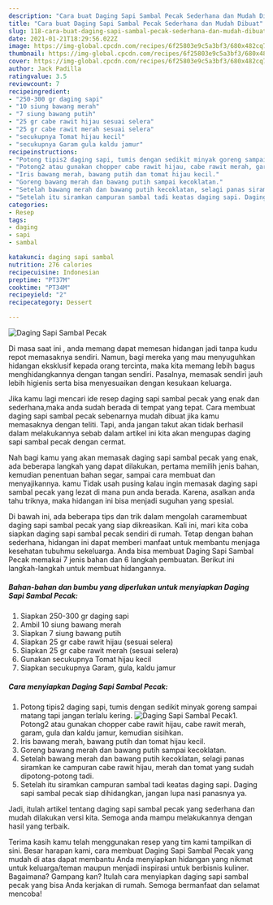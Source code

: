 ```yaml
---
description: "Cara buat Daging Sapi Sambal Pecak Sederhana dan Mudah Dibuat"
title: "Cara buat Daging Sapi Sambal Pecak Sederhana dan Mudah Dibuat"
slug: 118-cara-buat-daging-sapi-sambal-pecak-sederhana-dan-mudah-dibuat
date: 2021-01-21T18:29:56.022Z
image: https://img-global.cpcdn.com/recipes/6f25803e9c5a3bf3/680x482cq70/daging-sapi-sambal-pecak-foto-resep-utama.jpg
thumbnail: https://img-global.cpcdn.com/recipes/6f25803e9c5a3bf3/680x482cq70/daging-sapi-sambal-pecak-foto-resep-utama.jpg
cover: https://img-global.cpcdn.com/recipes/6f25803e9c5a3bf3/680x482cq70/daging-sapi-sambal-pecak-foto-resep-utama.jpg
author: Jack Padilla
ratingvalue: 3.5
reviewcount: 7
recipeingredient:
- "250-300 gr daging sapi"
- "10 siung bawang merah"
- "7 siung bawang putih"
- "25 gr cabe rawit hijau sesuai selera"
- "25 gr cabe rawit merah sesuai selera"
- "secukupnya Tomat hijau kecil"
- "secukupnya Garam gula kaldu jamur"
recipeinstructions:
- "Potong tipis2 daging sapi, tumis dengan sedikit minyak goreng sampai matang tapi jangan terlalu kering."
- "Potong2 atau gunakan chopper cabe rawit hijau, cabe rawit merah, garam, gula dan kaldu jamur, kemudian sisihkan."
- "Iris bawang merah, bawang putih dan tomat hijau kecil."
- "Goreng bawang merah dan bawang putih sampai kecoklatan."
- "Setelah bawang merah dan bawang putih kecoklatan, selagi panas siramkan ke campuran cabe rawit hijau, merah dan tomat yang sudah dipotong-potong tadi."
- "Setelah itu siramkan campuran sambal tadi keatas daging sapi. Daging sapi sambal pecak siap dihidangkan, jangan lupa nasi panasnya ya."
categories:
- Resep
tags:
- daging
- sapi
- sambal

katakunci: daging sapi sambal 
nutrition: 276 calories
recipecuisine: Indonesian
preptime: "PT37M"
cooktime: "PT34M"
recipeyield: "2"
recipecategory: Dessert

---
```



![Daging Sapi Sambal Pecak](https://img-global.cpcdn.com/recipes/6f25803e9c5a3bf3/680x482cq70/daging-sapi-sambal-pecak-foto-resep-utama.jpg)

Di masa  saat ini , anda memang dapat memesan hidangan jadi tanpa kudu repot memasaknya sendiri. Namun, bagi mereka yang mau menyuguhkan hidangan eksklusif kepada orang tercinta, maka kita memang lebih bagus menghidangkannya dengan tangan sendiri. Pasalnya, memasak sendiri jauh lebih higienis serta bisa menyesuaikan dengan kesukaan keluarga.

Jika kamu lagi mencari ide resep daging sapi sambal pecak yang enak dan sederhana,maka anda sudah berada di tempat yang tepat. Cara membuat daging sapi sambal pecak  sebenarnya mudah dibuat jika kamu memasaknya dengan teliti. Tapi, anda jangan takut akan tidak berhasil dalam melakukannya 
sebab dalam artikel ini kita akan mengupas daging sapi sambal pecak dengan cermat.  



Nah bagi kamu yang akan memasak daging sapi sambal pecak yang enak, ada beberapa langkah yang dapat dilakukan, pertama memilih jenis bahan, kemudian penentuan bahan segar, sampai cara membuat dan menyajikannya. kamu Tidak usah pusing kalau ingin memasak daging sapi sambal pecak yang lezat di mana pun anda berada. Karena, asalkan anda  tahu triknya, maka hidangan ini bisa menjadi suguhan yang spesial.

Di bawah ini, ada beberapa tips dan trik dalam mengolah caramembuat daging sapi sambal pecak yang siap dikreasikan. Kali ini, mari kita coba siapkan daging sapi sambal pecak sendiri di rumah. Tetap dengan bahan sederhana, hidangan ini dapat memberi manfaat untuk membantu menjaga kesehatan tubuhmu sekeluarga. Anda bisa membuat Daging Sapi Sambal Pecak memakai 7 jenis bahan dan 6 langkah pembuatan. Berikut ini langkah-langkah untuk membuat hidangannya.

<!--inarticleads1-->

##### Bahan-bahan dan bumbu yang diperlukan untuk menyiapkan Daging Sapi Sambal Pecak:

1. Siapkan 250-300 gr daging sapi
1. Ambil 10 siung bawang merah
1. Siapkan 7 siung bawang putih
1. Siapkan 25 gr cabe rawit hijau (sesuai selera)
1. Siapkan 25 gr cabe rawit merah (sesuai selera)
1. Gunakan secukupnya Tomat hijau kecil
1. Siapkan secukupnya Garam, gula, kaldu jamur




<!--inarticleads2-->

##### Cara menyiapkan Daging Sapi Sambal Pecak:

1. Potong tipis2 daging sapi, tumis dengan sedikit minyak goreng sampai matang tapi jangan terlalu kering.
<img src="https://img-global.cpcdn.com/steps/69823a0801c3de91/160x128cq70/daging-sapi-sambal-pecak-langkah-memasak-1-foto.jpg" alt="Daging Sapi Sambal Pecak">1. Potong2 atau gunakan chopper cabe rawit hijau, cabe rawit merah, garam, gula dan kaldu jamur, kemudian sisihkan.
1. Iris bawang merah, bawang putih dan tomat hijau kecil.
1. Goreng bawang merah dan bawang putih sampai kecoklatan.
1. Setelah bawang merah dan bawang putih kecoklatan, selagi panas siramkan ke campuran cabe rawit hijau, merah dan tomat yang sudah dipotong-potong tadi.
1. Setelah itu siramkan campuran sambal tadi keatas daging sapi. Daging sapi sambal pecak siap dihidangkan, jangan lupa nasi panasnya ya.




Jadi, itulah artikel tentang  daging sapi sambal pecak  yang sederhana dan mudah dilakukan versi kita. Semoga anda mampu melakukannya dengan hasil yang terbaik. 

Terima kasih kamu telah menggunakan resep yang tim kami tampilkan di sini. Besar harapan kami, cara membuat  Daging Sapi Sambal Pecak yang mudah di atas dapat membantu Anda menyiapkan hidangan yang nikmat untuk keluarga/teman maupun menjadi inspirasi untuk berbisnis kuliner. Bagaimana? Gampang kan? Itulah cara menyiapkan daging sapi sambal pecak yang bisa Anda kerjakan di rumah. Semoga bermanfaat dan selamat mencoba!

